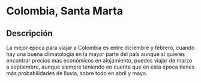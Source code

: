 # Colombia, Santa Marta
## Descripción
La mejor época para viajar a Colombia es entre diciembre y febrero, cuando hay una buena climatología en la mayor parte del país aunque si quieres encontrar precios más económicos en alojamiento, puedes viajar de marzo a septiembre, aunque siempre teniendo en cuenta que en esta época tienes más probabilidades de lluvia, sobre todo en abril y mayo.

